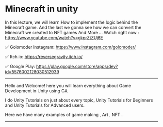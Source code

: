 # Minecraft in unity
In this lecture, we will learn How to implement the logic behind the Minecraft game. And the last we gonna see how we can convert the Minecraft we created to NFT games And More ...
Watch right now : https://www.youtube.com/watch?v=gkprZtZUj6E


✅ Golomoder Instagram: https://www.instagram.com/golomoder/

✅ Itch.io: https://reversegravity.itch.io/

✅ Google Play: https://play.google.com/store/apps/dev?id=5576002128030512939

--------------------------------------------------------------------
Hello and Welcome!
here you will learn everything about Game Development in Unity using C#.

I do Unity Tutorials on just about every topic, Unity Tutorials for Beginners and Unity Tutorials for Advanced users.

Here we have many examples of game making , Art , NFT .

--------------------------------------------------------------------
